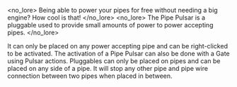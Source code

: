 <no_lore>
Being able to power your pipes for free without needing a big engine? How cool is that!
</no_lore>
<no_lore>
The Pipe Pulsar is a pluggable used to provide small amounts of power to power accepting pipes.
</no_lore>

<recipes stack="buildcraftsilicon:plug_pulsar"/>

<chapter name="Plug Mechanics"/>
It can only be placed on any power accepting pipe and can be right-clicked to be activated.
The activation of a Pipe Pulsar can also be done with a Gate using Pulsar actions.

<link to="buildcraftsilicon:action/pulsar_constant"/> 
<link to="buildcraftsilicon:action/pulsar_single"/> 

<chapter name="Pipe Connections"/>
Pluggables can only be placed on pipes and can be placed on any side of a pipe.
It will stop any other pipe and pipe wire connection between two pipes when placed in between.

<usages stack="buildcraftsilicon:plug_pulsar"/>